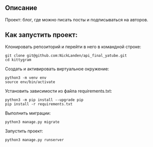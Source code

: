## Описание
Проект: блог, где можно писать посты и подписываться на авторов.

## Как запустить проект:
Клонировать репозиторий и перейти в него в командной строке:
```
git clone git@github.com:NickLanden/api_final_yatube.git
cd kittygram
```
Cоздать и активировать виртуальное окружение:
```
python3 -m venv env
source env/bin/activate
```
Установить зависимости из файла requirements.txt:
```
python3 -m pip install --upgrade pip
pip install -r requirements.txt
```
Выполнить миграции:
```
python3 manage.py migrate
```
Запустить проект:
```
python3 manage.py runserver
```
